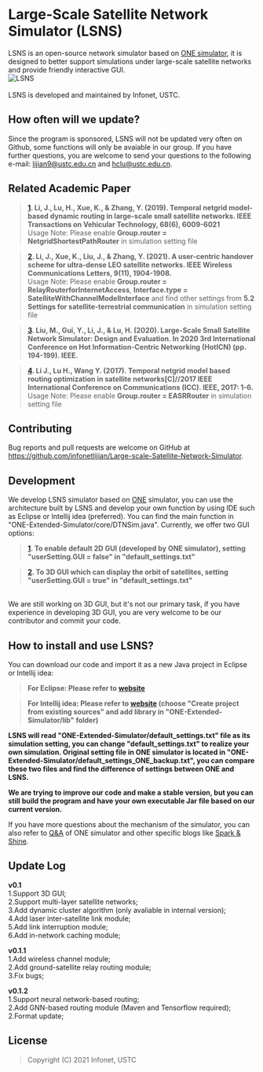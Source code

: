 # Large-Scale Satellite Network Simulator (LSNS)

LSNS is an open-source network simulator based on [ONE simulator][1], it is designed to better support simulations under large-scale satellite networks and provide friendly interactive GUI.   
![LSNS](https://github.com/infonetlijian/Large-Scale-Satellite-Network-Simulator-LSNS/raw/gh-pages/images/icon.png)  
<br>
LSNS is developed and maintained by Infonet, USTC.
## How often will we update?

Since the program is sponsored, LSNS will not be updated very often on Github, some functions will only be avaiable in our group. If you have further questions, you are welcome to send your questions to the following e-mail: lijian9@ustc.edu.cn and hclu@ustc.edu.cn.

## Related Academic Paper

> **[1]. Li, J., Lu, H., Xue, K., & Zhang, Y. (2019). Temporal netgrid model-based dynamic routing in large-scale small satellite networks. IEEE Transactions on Vehicular Technology, 68(6), 6009-6021**<br>
Usage Note: Please enable **Group.router = NetgridShortestPathRouter** in simulation setting file

> **[2]. Li, J., Xue, K., Liu, J., & Zhang, Y. (2021). A user-centric handover scheme for ultra-dense LEO satellite networks. IEEE Wireless Communications Letters, 9(11), 1904-1908.**<br>
Usage Note: Please enable **Group.router = RelayRouterforInternetAccess**, **Interface.type = SatelliteWithChannelModelInterface** and find other settings from **5.2 Settings for satellite-terrestrial communication** in simulation setting file

> **[3]. Liu, M., Gui, Y., Li, J., & Lu, H. (2020). Large-Scale Small Satellite Network Simulator: Design and Evaluation. In 2020 3rd International Conference on Hot Information-Centric Networking (HotICN) (pp. 194-199). IEEE.**

> **[4]. Li J., Lu H., Wang Y. (2017). Temporal netgrid model based routing optimization in satellite networks[C]//2017 IEEE International Conference on Communications (ICC). IEEE, 2017: 1-6.**<br>
Usage Note: Please enable **Group.router = EASRRouter** in simulation setting file

## Contributing

Bug reports and pull requests are welcome on GitHub at https://github.com/infonetlijian/Large-scale-Satellite-Network-Simulator.

## Development

We develop LSNS simulator based on [ONE][1] simulator, you can use the architecture built by LSNS and develop your own function by using IDE such as Eclipse or Intellij idea (preferred). You can find the main function in "ONE-Extended-Simulator/core/DTNSim.java". Currently, we offer two GUI options: 

> **[1]. To enable default 2D GUI (developed by ONE simulator), setting "userSetting.GUI = false" in "default_settings.txt"** 

> **[2]. To 3D GUI which can display the orbit of satellites,  setting "userSetting.GUI = true" in "default_settings.txt"**

<br>
We are still working on 3D GUI, but it's not our primary task, if you have experience in developing 3D GUI, you are very welcome to be our contributor and commit your code.

## How to install and use LSNS?

You can download our code and import it as a new Java project in Eclipse or Intellij idea:

> **For Eclipse: Please refer to [website][2]**

> **For Intellij idea: Please refer to [website][3] (choose "Create project from existing sources" and add library in "ONE-Extended-Simulator/lib" folder)**

**LSNS will read "ONE-Extended-Simulator/default_settings.txt" file as its simulation setting, you can change "default_settings.txt" to realize your own simulation. Original setting file in ONE simulator is located in "ONE-Extended-Simulator/default_settings_ONE_backup.txt", you can compare these two files and find the difference of settings between ONE and LSNS.**

**We are trying to improve our code and make a stable version, but you can still build the program and have your own executable Jar file based on our current version.**<br>

If you have more questions about the mechanism of the simulator, you can also refer to [Q&A][4] of ONE simulator and other specific blogs like [Spark & Shine][5].

## Update Log
**v0.1**
<br>
1.Support 3D GUI; 
<br>
2.Support multi-layer satellite networks;
<br>
3.Add dynamic cluster algorithm (only avaliable in internal version); 
<br>
4.Add laser inter-satellite link module; 
<br>
5.Add link interruption module; 
<br>
6.Add in-network caching module; 
<br>

**v0.1.1**
<br>
1.Add wireless channel module;
<br>
2.Add ground-satellite relay routing module;
<br>
3.Fix bugs;
<br>

**v0.1.2**
<br>
1.Support neural network-based routing;
<br>
2.Add GNN-based routing module (Maven and Tensorflow required);
<br>
2.Format update;

## License

> Copyright (C) 2021 Infonet, USTC 

[1]:https://akeranen.github.io/the-one/
[2]:https://stackoverflow.com/questions/20170470/importing-class-java-files-in-eclipse
[3]:https://www.jetbrains.com/help/idea/import-project-or-module-wizard.html
[4]:https://www.netlab.tkk.fi/tutkimus/dtn/theone/qa.html
[5]:http://sparkandshine.net/the-one-use-notes-directory/

